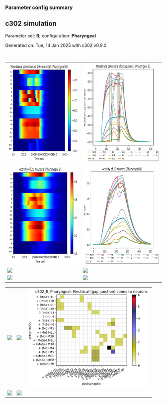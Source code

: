 ### Parameter config summary 
<h2>c302 simulation</h2>
<p>Parameter set: <b>B</b>; configuration: <b>Pharyngeal</b></p>
<p>Generated on: Tue, 14 Jan 2025 with c302 v0.9.0</p><br/>
<table>

<tr>
  <td><a href="images/neurons_B_Pharyngeal.png"><img alt=" " src="images/neurons_B_Pharyngeal.png" height="320"/></a></td>
  <td><a href="images/traces_neuron_Pharyngeal_B.png"><img alt=" " src="images/traces_neuron_Pharyngeal_B.png" height="320"/></a></td>
</tr>

<tr>
  <td><a href="images/neuron_activity_B_Pharyngeal.png"><img alt=" " src="images/neuron_activity_B_Pharyngeal.png" height="320"/></a></td>
  <td><a href="images/traces_neuron_activity_Pharyngeal_B.png"><img alt=" " src="images/traces_neuron_activity_Pharyngeal_B.png" height="320"/></a></td>
</tr>

<tr>
  <td><a href="images/muscles_B_Pharyngeal.png"><img alt=" " src="images/muscles_B_Pharyngeal.png" height="320"/></a></td>
  <td><a href="images/traces_muscles_Pharyngeal_B.png"><img alt=" " src="images/traces_muscles_Pharyngeal_B.png" height="320"/></a></td>
</tr>

<tr>
  <td><a href="images/muscle_activity_B_Pharyngeal.png"><img alt=" " src="images/muscle_activity_B_Pharyngeal.png" height="320"/></a></td>
  <td><a href="images/traces_muscles_activity_Pharyngeal_B.png"><img alt=" " src="images/traces_muscles_activity_Pharyngeal_B.png" height="320"/></a></td>
</tr>
</table>
<table>

<tr><td><a href="images/c302_B_Pharyngeal_exc_to_neurons.png"><img alt=" " src="images/c302_B_Pharyngeal_exc_to_neurons.png" height="320"/></a></td>

  <td><a href="images/c302_B_Pharyngeal_inh_to_neurons.png"><img alt=" " src="images/c302_B_Pharyngeal_inh_to_neurons.png" height="320"/></a></td>

  <td><a href="images/c302_B_Pharyngeal_elec_neurons_neurons.png"><img alt=" " src="images/c302_B_Pharyngeal_elec_neurons_neurons.png" height="320"/></a></td></tr>

<tr><td><a href="images/c302_B_Pharyngeal_exc_to_muscles.png"><img alt=" " src="images/c302_B_Pharyngeal_exc_to_muscles.png" height="320"/></a></td>

  <td><a href="images/c302_B_Pharyngeal_inh_to_muscles.png"><img alt=" " src="images/c302_B_Pharyngeal_inh_to_muscles.png" height="320"/></a></td></tr>
</table>
